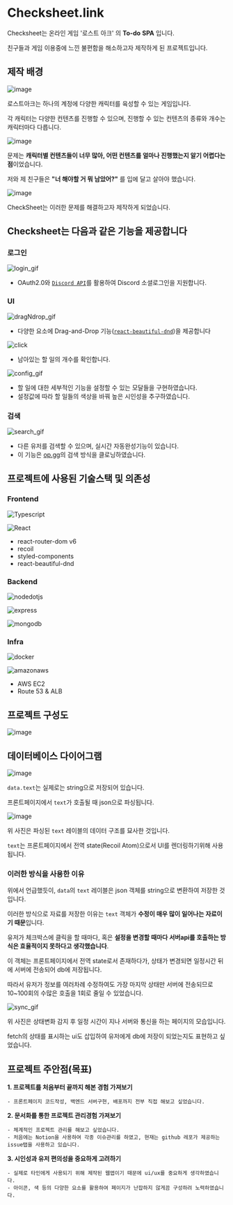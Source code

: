 # Checksheet.link

Checksheet는 온라인 게임 '로스트 아크' 의 **To-do** **SPA** 입니다.

친구들과 게임 이용중에 느낀 불편함을 해소하고자 제작하게 된 프로젝트입니다.

## 제작 배경

![image](https://github.com/laybacksound96/check-project/assets/85489519/92fd3923-2e51-45d7-9e81-e1f024b9172a)

로스트아크는 하나의 계정에 다양한 캐릭터를 육성할 수 있는 게임입니다.

각 캐릭터는 다양한 컨텐츠를 진행할 수 있으며, 진행할 수 있는 컨텐츠의 종류와 개수는 캐릭터마다 다릅니다.

![image](https://github.com/laybacksound96/check-project/assets/85489519/25c3851d-74a6-40ac-a292-60ef28b6c60d)


문제는 **캐릭터별 컨텐츠들이 너무 많아, 어떤 컨텐츠를 얼마나 진행했는지 알기 어렵다는 점**이었습니다.

저와 제 친구들은 **"너 해야할 거 뭐 남았어?"** 를 입에 달고 살아야 했습니다.

![image](https://github.com/laybacksound96/check-project/assets/85489519/382c2163-95d4-4316-a785-44d6ac80c792)

CheckSheet는 이러한 문제를 해결하고자 제작하게 되었습니다.

## Checksheet는 다음과 같은 기능을 제공합니다

### 로그인
![login_gif](https://github.com/laybacksound96/check-project/assets/85489519/7804fa56-1235-436d-9768-f405b568aff7)
- OAuth2.0와 [`Discord API`](https://discord.com/developers/applications/1107519062570975293/oauth2/general)를 활용하여 Discord 소셜로그인을 지원합니다.

### UI
![dragNdrop_gif](https://github.com/laybacksound96/check-project/assets/85489519/b19ecc42-9078-4e04-8ceb-78548904e9b9)
- 다양한 요소에 Drag-and-Drop 기능([`react-beautiful-dnd`](https://github.com/atlassian/react-beautiful-dnd))을 제공합니다 

![click](https://github.com/laybacksound96/check-project/assets/85489519/96a67aca-b18b-425e-bb0b-a32c1465811e)

- 남아있는 할 일의 개수를 확인합니다. 

![config_gif](https://github.com/laybacksound96/check-project/assets/85489519/d809d35e-51b0-4cb2-8131-c2e0ced02ff8)
- 할 일에 대한 세부적인 기능을 설정할 수 있는 모달들을 구현하였습니다.
- 설정값에 따라 할 일들의 색상을 바꿔 높은 시인성을 추구하였습니다.

### 검색
![search_gif](https://github.com/laybacksound96/check-project/assets/85489519/28aea34a-0c72-4523-b5f3-f08580e5d040)

- 다른 유저를 검색할 수 있으며, 실시간 자동완성기능이 있습니다.
- 이 기능은 [op.gg](https://www.op.gg/)의 검색 방식을 클로닝하였습니다.

## 프로젝트에 사용된 기술스택 및 의존성

### Frontend
![Typescript](https://img.shields.io/badge/typescript-3178C6?style=for-the-badge&logo=typescript&logoColor=white)

![React](https://img.shields.io/badge/react-61DAFB?style=for-the-badge&logo=react&logoColor=white)
  - react-router-dom v6
  - recoil
  - styled-components
  - react-beautiful-dnd

### Backend
![nodedotjs](https://img.shields.io/badge/node.js-339933?style=for-the-badge&logo=nodedotjs&logoColor=white)

![express](https://img.shields.io/badge/express-000000?style=for-the-badge&logo=express&logoColor=white)

![mongodb](https://img.shields.io/badge/mongodb-47A248?style=for-the-badge&logo=mongodb&logoColor=white)

### Infra

![docker](https://img.shields.io/badge/docker-2496ED?style=for-the-badge&logo=docker&logoColor=white)

![amazonaws](https://img.shields.io/badge/amazon_aws-232F3E?style=for-the-badge&logo=amazonaws&logoColor=white)
  - AWS EC2
  - Route 53 & ALB


## 프로젝트 구성도
![image](https://github.com/laybacksound96/check-project/assets/85489519/d6d82888-5b5a-4dd0-9733-d0bce2dc95f6)

## 데이터베이스 다이어그램
![image](https://github.com/laybacksound96/check-project/assets/85489519/9a2fcadf-bae5-454c-b0e1-3b1ec2b70b10)

`data.text`는 실제로는 string으로 저장되어 있습니다.

프론트페이지에서 `text`가 호출될 때 json으로 파싱됩니다.

![image](https://github.com/laybacksound96/check-project/assets/85489519/42665213-02dd-4383-9205-b76cdcdaab78)

위 사진은 파싱된 `text` 레이블의 데이터 구조를 묘사한 것입니다.

`text`는 프론트페이지에서 전역 state(Recoil Atom)으로서 UI를 렌더링하기위해 사용됩니다.

### 이러한 방식을 사용한 이유

위에서 언급했듯이, `data`의 `text` 레이블은 json 객체를 string으로 변환하여 저장한 것입니다.

이러한 방식으로 자료를 저장한 이유는 `text` 객체가 **수정이 매우 많이 일어나는 자료이기 때문**입니다.

유저가 체크박스에 클릭을 할 때마다, 혹은 **설정을 변경할 때마다 서버api를 호출하는 방식은 효율적이지 못하다고 생각했습니다**.

이 객체는 프론트페이지에서 전역 state로서 존재하다가, 상태가 변경되면 일정시간 뒤에 서버에 전송되어 db에 저장됩니다.

따라서 유저가 정보를 여러차례 수정하여도 가장 마지막 상태만 서버에 전송되므로 10~100회의 수많은 호출을 1회로 줄일 수 있었습니다.

![sync_gif](https://github.com/laybacksound96/check-project/assets/85489519/a4d96d3d-336e-4265-a4e1-adc79850c6c0)

위 사진은 상태변화 감지 후 일정 시간이 지나 서버와 통신을 하는 페이지의 모습입니다.

fetch의 상태를 표시하는 ui도 삽입하여 유저에게 db에 저장이 되었는지도 표현하고 싶었습니다.

## 프로젝트 주안점(목표)

**1. 프로젝트를 처음부터 끝까지 해본 경험 가져보기**

    - 프론트페이지 코드작성, 백엔드 서버구현, 배포까지 전부 직접 해보고 싶었습니다.
     
**2. 문서화를 통한 프로젝트 관리경험 가져보기**

    - 체계적인 프로젝트 관리를 해보고 싶었습니다.
    - 처음에는 Notion을 사용하여 각종 이슈관리를 하였고, 현재는 github 레포가 제공하는 issue탭을 사용하고 있습니다.
    
**3. 시인성과 유저 편의성을 중요하게 고려하기**

    - 실제로 타인에게 사용되기 위해 제작된 웹앱이기 때문에 ui/ux를 중요하게 생각하였습니다.
    - 아이콘, 색 등의 다양한 요소를 활용하여 페이지가 난잡하지 않게끔 구성하려 노력하였습니다.
 
